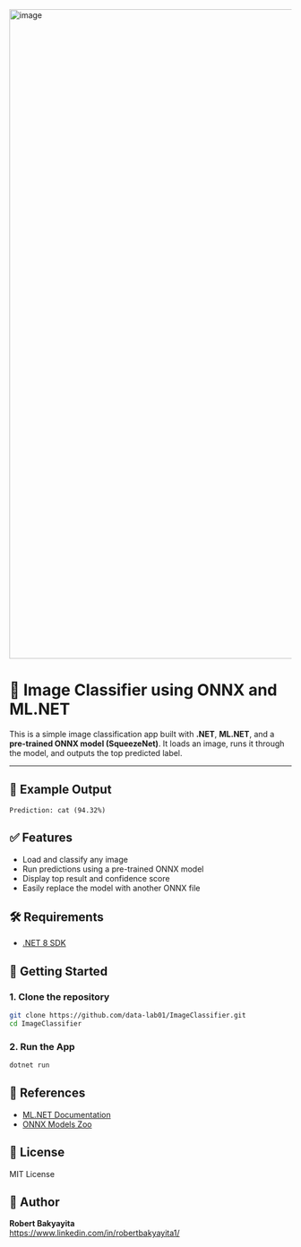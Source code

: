 <img width="1160" height="1160" alt="image" src="https://github.com/user-attachments/assets/0af763d5-d8a4-4753-84df-98ec4a273b32" />


# 🧠 Image Classifier using ONNX and ML.NET

This is a simple image classification app built with **.NET**, **ML.NET**, and a **pre-trained ONNX model (SqueezeNet)**. 
It loads an image, runs it through the model, and outputs the top predicted label.

---

## 📸 Example Output

```
Prediction: cat (94.32%)
```

## ✅ Features
- Load and classify any image
- Run predictions using a pre-trained ONNX model
- Display top result and confidence score
- Easily replace the model with another ONNX file

## 🛠 Requirements
- [.NET 8 SDK](https://dotnet.microsoft.com/download)

## 🚀 Getting Started

### 1. Clone the repository
```bash
git clone https://github.com/data-lab01/ImageClassifier.git
cd ImageClassifier
```

### 2. Run the App
```bash
dotnet run
```

## 📘 References
- [ML.NET Documentation](https://learn.microsoft.com/en-us/dotnet/machine-learning/)
- [ONNX Models Zoo](https://github.com/onnx/models)

## 📄 License
MIT License

## 🙋 Author
**Robert Bakyayita**  
https://www.linkedin.com/in/robertbakyayita1/
